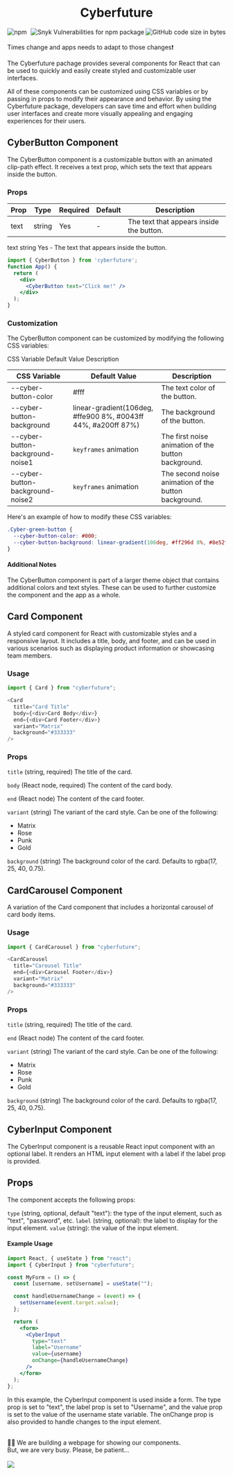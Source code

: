 <h1 align="center"> Cyberfuture </h1>
<div>
  <img align="left" alt="npm" src="https://img.shields.io/npm/dm/cyberfuture?style=flat-square">
  <img align="right" alt="GitHub code size in bytes" src="https://img.shields.io/github/languages/code-size/horberlan/CyberFuture?style=flat-square">
  <img align="right" alt="Snyk Vulnerabilities for npm package" src="https://img.shields.io/snyk/vulnerabilities/npm/cyberfuture?style=flat-square">
</div>
<br/><br/>
Times change and apps needs to adapt to those changes❗

The Cyberfuture pachage provides several components for React that can be used to quickly and easily create styled and customizable user interfaces.

All of these components can be customized using CSS variables or by passing in props to modify their appearance and behavior. By using the Cyberfuture package, developers can save time and effort when building user interfaces and create more visually appealing and engaging experiences for their users.


## CyberButton Component
The CyberButton component is a customizable button with an animated clip-path effect. It receives a text prop, which sets the text that appears inside the button.

### Props

<table><thead><tr><th>Prop</th><th>Type</th><th>Required</th><th>Default</th><th>Description</th></tr></thead><tbody><tr><td>text</td><td>string</td><td>Yes</td><td>-</td><td>The text that appears inside the button.</td></tr></tbody></table>

text	string	Yes	-	The text that appears inside the button.

```jsx
import { CyberButton } from 'cyberfuture';
function App() {
  return (
    <div>
      <CyberButton text="Click me!" />
    </div>
  );
}
```

### Customization
The CyberButton component can be customized by modifying the following CSS variables:

CSS Variable	Default Value	Description
<table><thead><tr><th>CSS Variable</th><th>Default Value</th><th>Description</th></tr></thead><tbody><tr><td>--cyber-button-color</td><td>#fff</td><td>The text color of the button.</td></tr><tr><td>--cyber-button-background</td><td>linear-gradient(106deg, #ffe900 8%, #0043ff 44%, #a200ff 87%)</td><td>The background of the button.</td></tr><tr><td>--cyber-button-background-noise1</td><td><code>keyframes</code> animation</td><td>The first noise animation of the button background.</td></tr><tr><td>--cyber-button-background-noise2</td><td><code>keyframes</code> animation</td><td>The second noise animation of the button background.</td></tr></tbody></table>
Here's an example of how to modify these CSS variables:

```css
.Cyber-green-button {
  --cyber-button-color: #000;
  --cyber-button-background: linear-gradient(106deg, #ff296d 8%, #8e52f5 44%, #95f11c 87%);
}
```
#### Additional Notes
The CyberButton component is part of a larger theme object that contains additional colors and text styles. These can be used to further customize the component and the app as a whole.


## Card Component
A styled card component for React with customizable styles and a responsive layout. It includes a title, body, and footer, and can be used in various scenarios such as displaying product information or showcasing team members.

### Usage

```javascript
import { Card } from "cyberfuture";

<Card 
  title="Card Title"
  body={<div>Card Body</div>}
  end={<div>Card Footer</div>}
  variant="Matrix"
  background="#333333"
/>
```
### Props
`title` (string, required)
The title of the card.

`body` (React node, required)
The content of the card body.

`end` (React node)
The content of the card footer.

`variant` (string)
The variant of the card style. Can be one of the following:

* Matrix
* Rose
* Punk
* Gold

`background` (string)
The background color of the card. Defaults to rgba(17, 25, 40, 0.75).

## CardCarousel Component
A variation of the Card component that includes a horizontal carousel of card body items.

### Usage

```javascript
import { CardCarousel } from "cyberfuture";

<CardCarousel 
  title="Carousel Title"
  end={<div>Carousel Footer</div>}
  variant="Matrix"
  background="#333333"
/>
```
### Props
`title` (string, required)
The title of the card.

`end` (React node)
The content of the card footer.

`variant` (string)
The variant of the card style. Can be one of the following:

* Matrix
* Rose
* Punk
* Gold

`background` (string)
The background color of the card. Defaults to rgba(17, 25, 40, 0.75).

## CyberInput Component
The CyberInput component is a reusable React input component with an optional label. It renders an HTML input element with a label if the label prop is provided.

## Props
The component accepts the following props:

`type` (string, optional, default "text"): the type of the input element, such as "text", "password", etc.
`label` (string, optional): the label to display for the input element.
`value` (string): the value of the input element.
#### Example Usage
```jsx
import React, { useState } from "react";
import { CyberInput } from "cyberfuture";

const MyForm = () => {
  const [username, setUsername] = useState("");

  const handleUsernameChange = (event) => {
    setUsername(event.target.value);
  };

  return (
    <form>
      <CyberInput
        type="text"
        label="Username"
        value={username}
        onChange={handleUsernameChange}
      />
    </form>
  );
};
```
In this example, the CyberInput component is used inside a form. The type prop is set to "text", the label prop is set to "Username", and the value prop is set to the value of the username state variable. The onChange prop is also provided to handle changes to the input element.


<br/>
👩‍💻 We are building a webpage for showing our components.
<br/>
But, we are very busy. Please, be patient... 
<br/>
<br/>
<img src="https://media.giphy.com/media/1aIDN81XDJuDK/giphy.gif"/>


